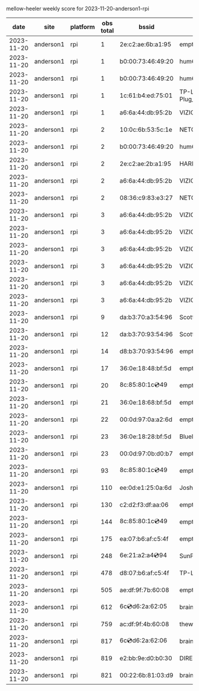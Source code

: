 mellow-heeler weekly score for 2023-11-20-anderson1-rpi

|date|site|platform|obs total|bssid|ssid|lat|lng|
|--|--|--|--|--|--|--|--|
|2023-11-20|anderson1|rpi|1|2e:c2:ae:6b:a1:95|empty_ssid|40.41746|-122.24048|
|2023-11-20|anderson1|rpi|1|b0:00:73:46:49:20|hum67395|40.41746|-122.24048|
|2023-11-20|anderson1|rpi|1|b0:00:73:46:49:20|hum67395|40.41746|-122.24048|
|2023-11-20|anderson1|rpi|1|1c:61:b4:ed:75:01|TP-LINK_Smart Plug_7501|40.41746|-122.24048|
|2023-11-20|anderson1|rpi|1|a6:6a:44:db:95:2b|VIZIOCastAudio3693|40.41746|-122.24048|
|2023-11-20|anderson1|rpi|2|10:0c:6b:53:5c:1e|NETGEAR55|40.41746|-122.24048|
|2023-11-20|anderson1|rpi|2|b0:00:73:46:49:20|hum67395|40.41746|-122.24048|
|2023-11-20|anderson1|rpi|2|2e:c2:ae:2b:a1:95|HARMON|40.41746|-122.24048|
|2023-11-20|anderson1|rpi|2|a6:6a:44:db:95:2b|VIZIOCastAudio3764|40.41746|-122.24048|
|2023-11-20|anderson1|rpi|2|08:36:c9:83:e3:27|NETGEAR34|40.41746|-122.24048|
|2023-11-20|anderson1|rpi|3|a6:6a:44:db:95:2b|VIZIOCastAudio5242|40.41746|-122.24048|
|2023-11-20|anderson1|rpi|3|a6:6a:44:db:95:2b|VIZIOCastAudio6016|40.41746|-122.24048|
|2023-11-20|anderson1|rpi|3|a6:6a:44:db:95:2b|VIZIOCastAudio3176|40.41746|-122.24048|
|2023-11-20|anderson1|rpi|3|a6:6a:44:db:95:2b|VIZIOCastAudio9003|40.41746|-122.24048|
|2023-11-20|anderson1|rpi|3|a6:6a:44:db:95:2b|VIZIOCastAudio8571|40.41746|-122.24048|
|2023-11-20|anderson1|rpi|3|a6:6a:44:db:95:2b|VIZIOCastAudio1625|40.41746|-122.24048|
|2023-11-20|anderson1|rpi|9|da:b3:70:a3:54:96|Scott IoT Wifi|40.41746|-122.24048|
|2023-11-20|anderson1|rpi|12|da:b3:70:93:54:96|Scott WiFi|40.41746|-122.24048|
|2023-11-20|anderson1|rpi|14|d8:b3:70:93:54:96|empty_ssid|40.41746|-122.24048|
|2023-11-20|anderson1|rpi|17|36:0e:18:48:bf:5d|empty_ssid|40.41746|-122.24048|
|2023-11-20|anderson1|rpi|20|8c:85:80:1c:cd:49|empty_ssid|40.41746|-122.24048|
|2023-11-20|anderson1|rpi|21|36:0e:18:68:bf:5d|empty_ssid|40.41746|-122.24048|
|2023-11-20|anderson1|rpi|22|00:0d:97:0a:a2:6d|empty_ssid|40.41746|-122.24048|
|2023-11-20|anderson1|rpi|23|36:0e:18:28:bf:5d|Bluelotus|40.41746|-122.24048|
|2023-11-20|anderson1|rpi|23|00:0d:97:0b:d0:b7|empty_ssid|40.41746|-122.24048|
|2023-11-20|anderson1|rpi|93|8c:85:80:1c:cd:49|empty_ssid|40.41746|-122.24048|
|2023-11-20|anderson1|rpi|110|ee:0d:e1:25:0a:6d|JoshLily|40.41746|-122.24048|
|2023-11-20|anderson1|rpi|130|c2:d2:f3:df:aa:06|empty_ssid|40.41746|-122.24048|
|2023-11-20|anderson1|rpi|144|8c:85:80:1c:cd:49|empty_ssid|40.41746|-122.24048|
|2023-11-20|anderson1|rpi|175|ea:07:b6:af:c5:4f|empty_ssid|40.41746|-122.24048|
|2023-11-20|anderson1|rpi|248|6e:21:a2:a4:cd:94|SunPower21450|40.41746|-122.24048|
|2023-11-20|anderson1|rpi|478|d8:07:b6:af:c5:4f|TP-Link_C54F|40.41746|-122.24048|
|2023-11-20|anderson1|rpi|505|ae:df:9f:7b:60:08|empty_ssid|40.41746|-122.24048|
|2023-11-20|anderson1|rpi|612|6c:cd:d6:2a:62:05|braingang2_5GEXT|40.41746|-122.24048|
|2023-11-20|anderson1|rpi|759|ac:df:9f:4b:60:08|theweef|40.41746|-122.24048|
|2023-11-20|anderson1|rpi|817|6c:cd:d6:2a:62:06|braingang2_2GEXT|40.41746|-122.24048|
|2023-11-20|anderson1|rpi|819|e2:bb:9e:d0:b0:30|DIRECT-9ED03030|40.41746|-122.24048|
|2023-11-20|anderson1|rpi|821|00:22:6b:81:03:d9|braingang2|40.41746|-122.24048|
